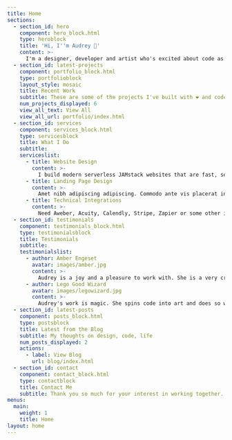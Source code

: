 ```yaml
---
title: Home
sections:
  - section_id: hero
    component: hero_block.html
    type: heroblock
    title: 'Hi, I''m Audrey 🖖'
    content: >-    
      I'm a designer, developer and artist who's excited about code as much as design. I design websites and applications for entrepreneurs, artists and organizations that are for people, profit, planet.
  - section_id: latest-projects
    component: portfolio_block.html
    type: portfolioblock
    layout_style: mosaic
    title: Recent Work
    subtitle: These are some of the projects I've built with ❤️ and code.
    num_projects_displayed: 6
    view_all_text: View All
    view_all_url: portfolio/index.html
  - section_id: services
    component: services_block.html
    type: servicesblock
    title: What I Do
    subtitle:
    serviceslist:
      - title: Website Design
        content: >-
          I build modern serverless JAMstack websites that are fast, secure and dynamic. All website designs include hosting, DNS setup, SSL certificates and basic search engine optimization.
      - title: Landing Page Design
        content: >-
          Amet nibh adipiscing adipiscing. Commodo ante vis placerat interdum massa massa primis. Tempus condimentum tempus non ac varius cubilia adipiscing placerat lorem turpis at.
      - title: Technical Integrations
        content: >-
          Need Aweber, Acuity, Calendly, Stripe, Zapier or some other integration but stuck on the how? I love the tech behind how to connect different platforms so that your marketing system is automated and works seamlessly.
  - section_id: testimonials
    component: testimonials_block.html
    type: testimonialsblock
    title: Testimonials
    subtitle:
    testimonialslist:
      - author: Amber Engeset
        avatar: images/amber.jpg
        content: >-
          Audrey is a joy and a pleasure to work with. She is a very creative person and takes great pride in her work. I am so happy with my website that Audrey has helped create. I would highly recommend hiring Audrey for your new or upgraded website needs.
      - author: Lego Good Wizard
        avatar: images/legowizard.jpg
        content: >-
          Audrey's work is magic. She spins code into art and does so with love and heart. It's clear that she loves her craft. I endorse her magic.
  - section_id: latest-posts
    component: posts_block.html
    type: postsblock
    title: Latest from the Blog
    subtitle: My thoughts on design, code, life
    num_posts_displayed: 2
    actions:
      - label: View Blog
        url: blog/index.html
  - section_id: contact
    component: contact_block.html
    type: contactblock
    title: Contact Me
    subtitle: Thank you so much for your interest in working together. Please tell me a bit about your project here. Looking forward to hearing from you!
menus:
  main:
    weight: 1
    title: Home
layout: home
---
```

